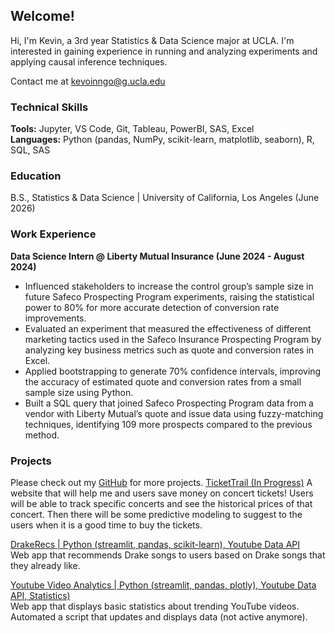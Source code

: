 ## Welcome!
Hi, I'm Kevin, a 3rd year Statistics & Data Science major at UCLA. I'm interested in gaining experience in running and analyzing experiments and applying causal inference techniques. 

Contact me at kevoinngo@g.ucla.edu

### Technical Skills
**Tools:** Jupyter, VS Code, Git, Tableau, PowerBI, SAS, Excel  
**Languages:** Python (pandas, NumPy, scikit-learn, matplotlib, seaborn), R, SQL, SAS

### Education 
B.S., Statistics & Data Science | University of California, Los Angeles (June 2026)

### Work Experience  
**Data Science Intern @ Liberty Mutual Insurance (June 2024 - August 2024)**  
- Influenced stakeholders to increase the control group’s sample size in future Safeco Prospecting Program experiments,
raising the statistical power to 80% for more accurate detection of conversion rate improvements.  
- Evaluated an experiment that measured the effectiveness of different marketing tactics used in the Safeco Insurance
Prospecting Program by analyzing key business metrics such as quote and conversion rates in Excel.  
- Applied bootstrapping to generate 70% confidence intervals, improving the accuracy of estimated quote and conversion
rates from a small sample size using Python.  
- Built a SQL query that joined Safeco Prospecting Program data from a vendor with Liberty Mutual’s quote and issue
data using fuzzy-matching techniques, identifying 109 more prospects compared to the previous method.  

### Projects  
Please check out my [GitHub](https://github.com/) for more projects.
[TicketTrail (In Progress)](https://github.com/kevoinno/concert-prices) 
A website that will help me and users save money on concert tickets! Users will be able to track specific concerts and see the historical prices of that concert. Then there will be some predictive modeling to suggest to the users when it is a good time to buy the tickets.

[DrakeRecs | Python (streamlit, pandas, scikit-learn), Youtube Data API](https://github.com/kevoinno/drake-recommendations)  
Web app that recommends Drake songs to users based on Drake songs that they already like.  

[Youtube Video Analytics | Python (streamlit, pandas, plotly), Youtube Data API, Statistics)](https://github.com/kevoinno/youtube-analytics)  
Web app that displays basic statistics about trending YouTube videos. Automated a script that updates and displays data (not active anymore).
